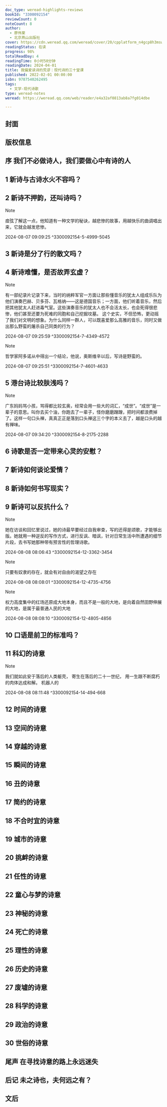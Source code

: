```yaml
---
doc_type: weread-highlights-reviews
bookId: "3300092154"
reviewCount: 0
noteCount: 8
author:
  - 廖伟棠
  - 北京燕山出版社
cover: https://cdn.weread.qq.com/weread/cover/20/cpplatform_n4gcp8h3mswdawfp7xuuzv/t7_cpplatform_n4gcp8h3mswdawfp7xuuzv1711701656.jpg
readingStatus: 在读
progress: 98%
totalReadDay: 4
readingTime: 0小时50分钟
readingDate: 2024-04-01
title: 我偏爱读诗的荒谬：现代诗的三十堂课
published: 2022-02-01 00:00:00
isbn: 9787540262495
tags:
  - 文学-现代诗歌
type: weread-notes
weread: https://weread.qq.com/web/reader/e4a32af0813ab8a7fg014dbe

---
```



## 封面

## 版权信息

## 序 我们不必做诗人，我们要做心中有诗的人

## 1 新诗与古诗水火不容吗？

## 2 新诗不押韵，还叫诗吗？

> [!NOTE] 
> 痖弦了解这一点，他知道有一种文学的秘诀，越悲惨的故事，用越快乐的曲调唱出来，它就会越发悲惨。
> 
> 2024-08-07 09:09:25 ^3300092154-5-4999-5045

## 3 新诗是分了行的散文吗？

## 4 新诗难懂，是否故弄玄虚？

> [!NOTE] 
> 有一部纪录片记录下来，当时的纳粹军官一方面让那些懂音乐的犹太人组成乐队为他们演奏巴赫、贝多芬、瓦格纳——这是德国音乐；一方面，他们听着音乐，然后把其他犹太人赶进毒气室。这些演奏音乐的犹太人也不会活太长，也会死得很悲惨，他们甚至还要为死难的同胞和自己挖掘坟墓。
   这个史实，不但恐怖，更动摇了我们对文明的想象。为什么同样一群人，可以既喜爱那么高雅的音乐，同时又做出那么野蛮的屠杀自己同类的行为？
> 
> 2024-08-07 09:25:59 ^3300092154-7-4349-4572

> [!NOTE] 
> 哲学家阿多诺从中得出一个结论，他说，奥斯维辛以后，写诗是野蛮的。
> 
> 2024-08-07 09:25:51 ^3300092154-7-4601-4633

## 5 港台诗比较肤浅吗？

> [!NOTE] 
> 广东妈妈骂小孩，骂得都比较玄奥，经常会用一些大的词汇，“成世”。“成世”是一辈子的意思。叫你去买个油，你跑去了一辈子，怪你磨磨蹭蹭，把时间都浪费掉了。这样一句口头禅，真真正正是落到口头禅这三个字的本义去了，越是口头的越有禅味。
> 
> 2024-08-07 09:34:20 ^3300092154-8-2175-2288

## 6 诗歌是否一定带来心灵的安慰？

## 7 新诗如何谈论爱情？

## 8 新诗如何书写现实？

## 9 新诗可以反抗什么？

> [!NOTE] 
> 她在访谈和回忆里说过，她的诗最早要经过自我审查，写的还得是颂歌，才能够出版。她就用一种逆反的写作方式，进行反讽、暗讽，针对日常生活中所遭遇的细节片段，去书写她那种带有预言性的哲理诗歌。
> 
> 2024-08-08 08:06:43 ^3300092154-12-3362-3454

> [!NOTE] 
> 只要有奴隶的存在，就会有对自由的渴望之存在
> 
> 2024-08-08 08:08:01 ^3300092154-12-4735-4756

> [!NOTE] 
> 权力高度集中的红场还原成大地本身，而且不是一般的大地，是向着自然田野伸展的大地，是属于最普通人民的大地
> 
> 2024-08-08 08:08:10 ^3300092154-12-4805-4856

## 10 口语是前卫的标准吗？

## 11 科幻的诗意

> [!NOTE] 
> 我们就如此安于落后的人类躯壳，
   寄生在落后的二十一世纪，
   用一生跟不断腐朽的肉体达成和解。
   机器人的
> 
> 2024-08-08 08:11:48 ^3300092154-14-494-668

## 12 时间的诗意

## 13 空间的诗意

## 14 穿越的诗意

## 15 瞬间的诗意

## 16 丑的诗意

## 17 简约的诗意

## 18 不合时宜的诗意

## 19 城市的诗意

## 20 挑衅的诗意

## 21 任性的诗意

## 22 童心与梦的诗意

## 23 神秘的诗意

## 24 死亡的诗意

## 25 理性的诗意

## 26 历史的诗意

## 27 废墟的诗意

## 28 科学的诗意

## 29 政治的诗意

## 30 世俗的诗意

## 尾声 在寻找诗意的路上永远迷失

## 后记 未之诗也，夫何远之有？

## 文后

